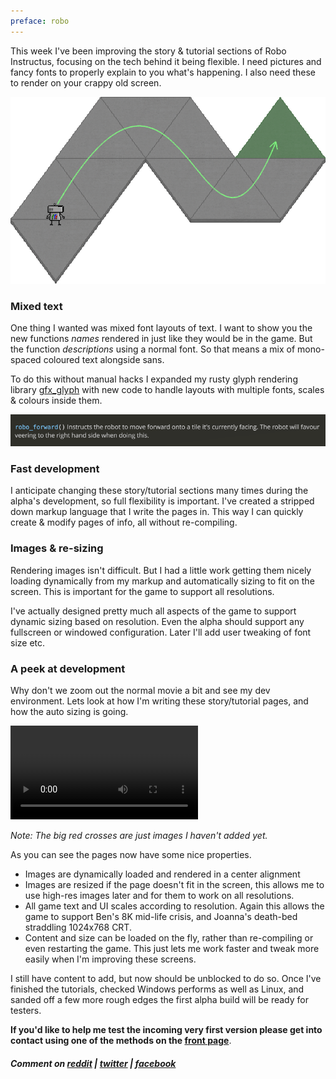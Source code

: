 ```yaml
---
preface: robo
---
```


This week I've been improving the story & tutorial sections of Robo Instructus, focusing on the tech behind it being flexible. I need pictures and fancy fonts to properly explain to you what's happening. I also need these to render on your crappy old screen.

![](/assets/2017-09-29/exit-info.png "Get to the chopper!")

### Mixed text
One thing I wanted was mixed font layouts of text. I want to show you the new functions *names* rendered in just like they would be in the game. But the function *descriptions* using a normal font. So that means a mix of mono-spaced coloured text alongside sans.

To do this without manual hacks I expanded my rusty glyph rendering library [gfx_glyph](https://github.com/alexheretic/gfx-glyph) with new code to handle layouts with multiple fonts, scales & colours inside them.

![](/assets/2017-09-29/code-and-text.png "Coloured mono + sans all in one layout")


### Fast development
I anticipate changing these story/tutorial sections many times during the alpha's development, so full flexibility is important. I've created a stripped down markup language that I write the pages in. This way I can quickly create & modify pages of info, all without re-compiling.

### Images & re-sizing
Rendering images isn't difficult. But I had a little work getting them nicely loading dynamically from my markup and automatically sizing to fit on the screen. This is important for the game to support all resolutions.

I've actually designed pretty much all aspects of the game to support dynamic sizing based on resolution. Even the alpha should support any fullscreen or windowed configuration. Later I'll add user tweaking of font size etc.

### A peek at development
Why don't we zoom out the normal movie a bit and see my dev environment. Lets look at how I'm writing these story/tutorial pages, and how the auto sizing is going.

<video controls autoplay loop>
  <source src="/assets/2017-09-29/info-development.webm" type="video/webm">
  <source src="/assets/2017-09-29/info-development.mp4" type="video/mp4">
</video>

*Note: The big red crosses are just images I haven't added yet.*

As you can see the pages now have some nice properties.
* Images are dynamically loaded and rendered in a center alignment
* Images are resized if the page doesn't fit in the screen, this allows me to use high-res images later and for them to work on all resolutions.
* All game text and UI scales according to resolution. Again this allows the game to support Ben's 8K mid-life crisis, and Joanna's death-bed straddling 1024x768 CRT.
* Content and size can be loaded on the fly, rather than re-compiling or even restarting the game. This just lets me work faster and tweak more easily when I'm improving these screens.

I still have content to add, but now should be unblocked to do so. Once I've finished the tutorials, checked Windows performs as well as Linux, and sanded off a few more rough edges the first alpha build will be ready for testers.

**If you'd like to help me test the incoming very first version please get into contact using one of the methods on the [front page](/)**.

##### Comment on [reddit](https://www.reddit.com/r/devblogs/comments/738ltm/robo_instructus_information_for_all_resolutions/) | [twitter](https://twitter.com/alexbutlergames/status/913789221520977921) | [facebook](https://www.facebook.com/alexbutlergames/posts/1609596722461042)
